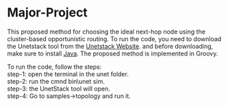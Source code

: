 # Major-Project
This proposed method for choosing the ideal next-hop node using the cluster-based opportunistic routing.
To run the code, you need to download the Unetstack tool from the <a href="https://unetstack.net/" title="Unetstack Website">Unetstack Website</a>. and before downloading, make sure to install  <a href="https://www.java.com/download/ie_manual.jsp" title="Java">Java</a>.
The proposed method is implemented in  Groovy.<br>

To run the code, follow the steps:<br>
step-1: open the terminal in the unet folder.<br>
step-2: run the cmnd bin\unet sim.<br>
step-3: the UnetStack tool will open.<br>
step-4: Go to samples->topology and run it.<br>

